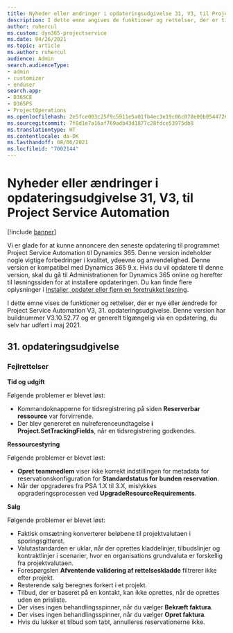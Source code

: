 ```yaml
---
title: Nyheder eller ændringer i opdateringsudgivelse 31, V3, til Project Service Automation
description: I dette emne angives de funktioner og rettelser, der er tilgængelige til Project Service Automation, opdateringsudgivelse 31, V3.
author: ruhercul
ms.custom: dyn365-projectservice
ms.date: 04/26/2021
ms.topic: article
ms.author: ruhercul
audience: Admin
search.audienceType:
- admin
- customizer
- enduser
search.app:
- D365CE
- D365PS
- ProjectOperations
ms.openlocfilehash: 2e5fce003c25f9c5911e5a01fb4ec3e19c06c078e00b054472699a522b9cd070
ms.sourcegitcommit: 7f8d1e7a16af769adb43d1877c28fdce53975db8
ms.translationtype: HT
ms.contentlocale: da-DK
ms.lasthandoff: 08/06/2021
ms.locfileid: "7002144"
---
```

# <a name="whats-new-or-changed-in-project-service-automation-update-release-31-v3"></a>Nyheder eller ændringer i opdateringsudgivelse 31, V3, til Project Service Automation

[!include [banner](../includes/psa-now-project-operations.md)]

Vi er glade for at kunne annoncere den seneste opdatering til programmet Project Service Automation til Dynamics 365. Denne version indeholder nogle vigtige forbedringer i kvalitet, ydeevne og anvendelighed. Denne version er kompatibel med Dynamics 365 9.x. Hvis du vil opdatere til denne version, skal du gå til Administrationen for Dynamics 365 online og herefter til løsningssiden for at installere opdateringen. Du kan finde flere oplysninger i [Installer, opdater eller fjern en foretrukket løsning](/power-platform/admin/install-remove-preferred-solution).

I dette emne vises de funktioner og rettelser, der er nye eller ændrede for Project Service Automation V3, 31. opdateringsudgivelse. Denne version har buildnummer V3.10.52.77 og er generelt tilgængelig via en opdatering, du selv har udført i maj 2021.

## <a name="update-release-31"></a>31. opdateringsudgivelse

### <a name="bug-fixes"></a>Fejlrettelser

**Tid og udgift**

Følgende problemer er blevet løst:

- Kommandoknapperne for tidsregistrering på siden **Reserverbar ressource** var forvirrende.
- Der blev genereret en nulreferenceundtagelse **i Project.SetTrackingFields**, når en tidsregistrering godkendes.

**Ressourcestyring**

Følgende problemer er blevet løst:

- **Opret teammedlem** viser ikke korrekt indstillingen for metadata for reservationskonfiguration for **Standardstatus for bunden reservation**.
- Når der opgraderes fra PSA 1.X til 3.X, mislykkes opgraderingsprocessen ved **UpgradeResourceRequirements**.


**Salg**

Følgende problemer er blevet løst:

- Faktisk omsætning konverterer beløbene til projektvalutaen i sporingsgitteret.
- Valutastandarden er uklar, når der oprettes kladdelinjer, tilbudslinjer og kontraktlinjer i scenarier, hvor en organisations grundvaluta er forskellig fra projektvalutaen.
- Forespørgslen **Afventende validering af rettelseskladde** filtrerer ikke efter projekt.
- Resterende salg beregnes forkert i et projekt.
- Tilbud, der er baseret på en kontakt, kan ikke oprettes, når de oprettes uden en prisliste.
- Der vises ingen behandlingsspinner, når du vælger **Bekræft faktura**.
- Der vises ingen behandlingsspinner, når du vælger **Opret faktura**.
- Hvis du lukker et tilbud som tabt, annulleres reservationerne ikke.







